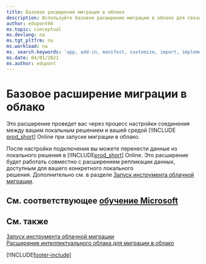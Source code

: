 ```yaml
---
title: Базовое расширение миграции в облако
description: Используйте базовое расширение миграции в облако для связывания локального решения с Business Central Online.
author: edupont04
ms.topic: conceptual
ms.devlang: na
ms.tgt_pltfrm: na
ms.workload: na
ms. search.keywords: 'app, add-in, manifest, customize, import, implement'
ms.date: 04/01/2021
ms.author: edupont
---
```


# <a name="cloud-migration-base-extension" />Базовое расширение миграции в облако

Это расширение проведет вас через процесс настройки соединения между вашим локальным решением и вашей средой [!INCLUDE [prod_short](includes/prod_short.md)] Online при запуске миграции в облако.  

После настройки подключения вы можете перенести данные из локального решения в [!INCLUDE[prod_short](includes/prod_short.md)] Online. Это расширение будет работать совместно с расширением репликации данных, доступным для вашего конкретного локального решения. Дополнительно см. в разделе [Запуск инструмента облачной миграции](/dynamics365/business-central/dev-itpro/administration/migration-tool).  

## <a name="see-related-microsoft-training" />См. соответствующее [обучение Microsoft](/training/modules/connect-intelligent-cloud-dynamics-365-business-central/)

## <a name="see-also" />См. также

[Запуск инструмента облачной миграции](/dynamics365/business-central/dev-itpro/administration/migration-tool)  
[Расширение интеллектуального облака для миграции в облако](ui-extensions-data-replication.md)  


[!INCLUDE[footer-include](includes/footer-banner.md)]
